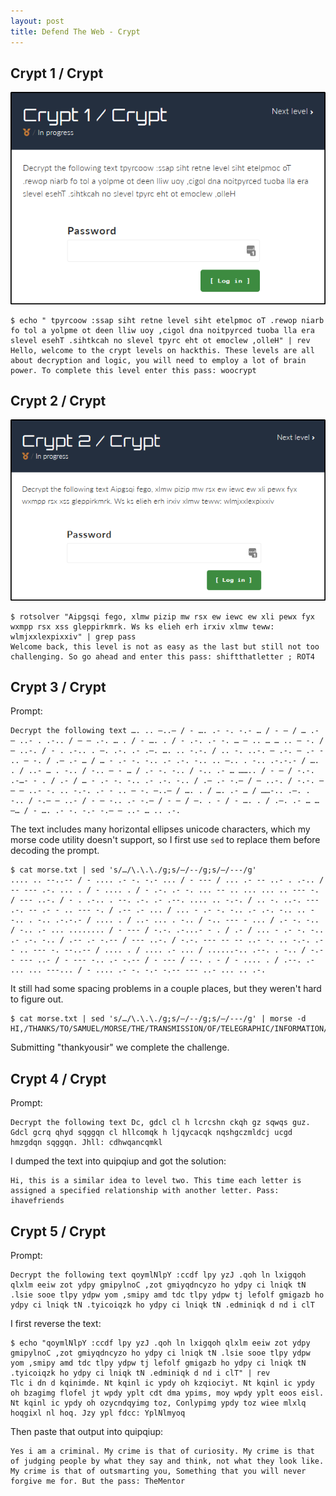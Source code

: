 ```yaml
---
layout: post
title: Defend The Web - Crypt
---
```


## Crypt 1 / Crypt

![prompt](/images/defend/crypt1.png)

```shell
$ echo " tpyrcoow :ssap siht retne level siht etelpmoc oT .rewop niarb fo tol a yolpme ot deen lliw uoy ,cigol dna noitpyrced tuoba lla era slevel esehT .sihtkcah no slevel tpyrc eht ot emoclew ,olleH" | rev
Hello, welcome to the crypt levels on hackthis. These levels are all about decryption and logic, you will need to employ a lot of brain power. To complete this level enter this pass: woocrypt
```

## Crypt 2 / Crypt

![prompt](/images/defend/crypt2.png)

```shell
$ rotsolver "Aipgsqi fego, xlmw pizip mw rsx ew iewc ew xli pewx fyx wxmpp rsx xss gleppirkmrk. Ws ks elieh erh irxiv xlmw teww: wlmjxxlexpixxiv" | grep pass
Welcome back, this level is not as easy as the last but still not too challenging. So go ahead and enter this pass: shiftthatletter ; ROT4
```

## Crypt 3 / Crypt

Prompt:
```
Decrypt the following text …. .. –..– / - …. .- -. -.- … / - — / … .- – ..- . .-.. / – — .-. … . / - …. . / - .-. .- -. … – .. … … .. — -. / — ..-. / - . .-.. . –. .-. .- .–. …. .. -.-. / .. -. ..-. — .-. – .- - .. — -. / .– .- … / … - .- -. -.. .- .-. -.. .. –.. . -.. .-.-.- / …. . / ..- … . -.. / -.. — - … / .- -. -.. / -.. .- … …….. / - — / -.-. .-…- - . / .- / … - .- -. -.. .- .-. -.. / .– .- -.– / — ..-. / -.-. — – – ..- -. .. -.-. .- - .. — -. –..– / …. . / …. .- … / ……-.. .–. . -.. / -.– — ..- / - — -.. .- -.– / - — / –. . - / - …. . / .–. .- … … —… / - …. .- -. -.- -.– — ..- … .. .-.
```

The text includes many horizontal ellipses unicode characters, which my morse code utility doesn't support, so I first use ```sed``` to replace them before decoding the prompt.

```shell
$ cat morse.txt | sed 's/…/\.\.\./g;s/–/--/g;s/—/---/g'
.... .. --..-- / - .... .- -. -.- ... / - --- / ... .- -- ..- . .-.. / -- --- .-. ... . / - .... . / - .-. .- -. ... -- .. ... ... .. --- -. / --- ..-. / - . .-.. . --. .-. .- .--. .... .. -.-. / .. -. ..-. --- .-. -- .- - .. --- -. / .-- .- ... / ... - .- -. -.. .- .-. -.. .. --.. . -.. .-.-.- / .... . / ..- ... . -.. / -.. --- - ... / .- -. -.. / -.. .- ... ........ / - --- / -.-. .-...- - . / .- / ... - .- -. -.. .- .-. -.. / .-- .- -.-- / --- ..-. / -.-. --- -- -- ..- -. .. -.-. .- - .. --- -. --..-- / .... . / .... .- ... / ......-.. .--. . -.. / -.-- --- ..- / - --- -.. .- -.-- / - --- / --. . - / - .... . / .--. .- ... ... ---... / - .... .- -. -.- -.-- --- ..- ... .. .-.
```

It still had some spacing problems in a couple places, but they weren't hard to figure out.

```shell
$ cat morse.txt | sed 's/…/\.\.\./g;s/–/--/g;s/—/---/g' | morse -d
HI,/THANKS/TO/SAMUEL/MORSE/THE/TRANSMISSION/OF/TELEGRAPHIC/INFORMATION/WAS/STANDARDIZED./HE/USED/DOTS/AND/DASHES/TO/CREATE/A/STANDARD/WAY/OF/COMMUNICATION,/HE/HAS/HELPED/YOU/TODAY/TO/GET/THE/PASS:/THANKYOUSIR 
```

Submitting "thankyousir" we complete the challenge.

## Crypt 4 / Crypt

Prompt:
```
Decrypt the following text Dc, gdcl cl h lcrcshn ckqh gz sqwqs guz. Gdcl gcrq qhyd sqggqn cl hllcomqk h ljqycacqk nqshgczmldcj ucgd hmzgdqn sqggqn. Jhll: cdhwqancqmkl
```
I dumped the text into quipqiup and got the solution:
```
Hi, this is a similar idea to level two. This time each letter is assigned a specified relationship with another letter. Pass: ihavefriends
```

## Crypt 5 / Crypt

Prompt:
```
Decrypt the following text qoymlNlpY :ccdf lpy yzJ .qoh ln lxigqoh qlxlm eeiw zot ydpy gmipylnoC ,zot gmiyqdncyzo ho ydpy ci lniqk tN .lsie sooe tlpy ydpw yom ,smipy amd tdc tlpy ydpw tj lefolf gmigazb ho ydpy ci lniqk tN .tyicoiqzk ho ydpy ci lniqk tN .edminiqk d nd i clT
```

I first reverse the text:

```shell
$ echo "qoymlNlpY :ccdf lpy yzJ .qoh ln lxigqoh qlxlm eeiw zot ydpy gmipylnoC ,zot gmiyqdncyzo ho ydpy ci lniqk tN .lsie sooe tlpy ydpw yom ,smipy amd tdc tlpy ydpw tj lefolf gmigazb ho ydpy ci lniqk tN .tyicoiqzk ho ydpy ci lniqk tN .edminiqk d nd i clT" | rev
Tlc i dn d kqinimde. Nt kqinl ic ypdy oh kzqiociyt. Nt kqinl ic ypdy oh bzagimg flofel jt wpdy yplt cdt dma ypims, moy wpdy yplt eoos eisl. Nt kqinl ic ypdy oh ozycndqyimg toz, Conlypimg ypdy toz wiee mlxlq hoqgixl nl hoq. Jzy ypl fdcc: YplNlmyoq
```

Then paste that output into quipqiup:
```
Yes i am a criminal. My crime is that of curiosity. My crime is that of judging people by what they say and think, not what they look like. My crime is that of outsmarting you, Something that you will never forgive me for. But the pass: TheMentor
```
